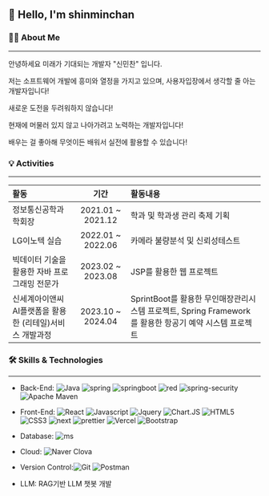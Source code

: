 ## 👋 Hello, I'm shinminchan

### 👨‍💻 About Me
- - -
안녕하세요 미래가 기대되는 개발자 "신민찬" 입니다.

저는 소프트웨어 개발에 흥미와 열정을 가지고 있으며, 사용자입장에서 생각할 줄 아는 개발자입니다!

새로운 도전을 두려워하지 않습니다!

현재에 머물러 있지 않고 나아가려고 노력하는 개발자입니다!

배우는 걸 좋아해 무엇이든 배워서 실전에 활용할 수 있습니다!


### 💡 Activities
- - -
|활동|기간|활동내용|
|:------|:-----------:|:----------|
|정보통신공학과 학회장|2021.01 ~ 2021.12|학과 및 학과생 관리 축제 기획|
|LG이노텍 실습|2022.01 ~ 2022.06|카메라 불량분석 및 신뢰성테스트|
|빅데이터 기술을 활용한 자바 프로그래밍 전문가|2023.02 ~ 2023.08|JSP를 활용한 웹 프로젝트|
|신세계아이앤씨 AI플랫폼을 활용한 (리테일)서비스 개발과정|2023.10 ~ 2024.04|SprintBoot를 활용한 무인매장관리시스템 프로젝트, Spring Framework를 활용한 항공기 예약 시스템 프로젝트|





### 🛠️ Skills & Technologies
- - -

* Back-End: 
![Java](https://img.shields.io/badge/java-%23ED8B00.svg?style=for-the-badge&logo=openjdk&logoColor=white)
![spring](https://img.shields.io/badge/spring-6DB33F?style=for-the-badge&logo=spring&logoColor=white)
![springboot](https://img.shields.io/badge/Spring-6DB33F?style=for-the-badge&logo=spring&logoColor=white)
![red](https://img.shields.io/badge/redis-%23DD0031.svg?&style=for-the-badge&logo=redis&logoColor=white)
![spring-security](https://img.shields.io/badge/Spring_Security-6DB33F?style=for-the-badge&logo=Spring-Security&logoColor=white)
![Apache Maven](https://img.shields.io/badge/Apache%20Maven-C71A36?style=for-the-badge&logo=Apache%20Maven&logoColor=white)

* Front-End: ![React](https://img.shields.io/badge/react-61DAFB?style=for-the-badge&logo=react&logoColor=black)
![Javascript](https://img.shields.io/badge/javascript-F7DF1E?style=for-the-badge&logo=javascript&logoColor=black)
![Jquery](https://img.shields.io/badge/jquery-0769AD?style=for-the-badge&logo=jquery&logoColor=white)
![Chart.JS](https://img.shields.io/badge/chart.js-FF6384?style=for-the-badge&logo=chartdotjs&logoColor=white)
![HTML5](https://img.shields.io/badge/HTML5-E34F26?style=for-the-badge&logo=html5&logoColor=white)
![CSS3](https://img.shields.io/badge/CSS3-1572B6?style=for-the-badge&logo=css3&logoColor=white)
![next](https://img.shields.io/badge/Next.js-000?logo=nextdotjs&logoColor=fff&style=for-the-badge)
![prettier](https://img.shields.io/badge/prettier-1A2C34?style=for-the-badge&logo=prettier&logoColor=F7BA3E)
![Vercel](https://img.shields.io/badge/vercel-%23000000.svg?style=for-the-badge&logo=vercel&logoColor=white)
![Bootstrap](https://img.shields.io/badge/bootstrap-7952B3?style=for-the-badge&logo=bootstrap&logoColor=white)

* Database: ![ms](https://img.shields.io/badge/MySQL-005C84?style=for-the-badge&logo=mysql&logoColor=white)

* Cloud: ![Naver Clova](https://img.shields.io/badge/NAVER_CLOVA-%46E3B7.svg?style=for-the-badge&logoColor=white)

* Version Control:![Git](https://img.shields.io/badge/git-F05032?style=for-the-badge&logo=git&logoColor=white)
![Postman](https://img.shields.io/badge/postman-FF6C37?style=for-the-badge&logo=postman&logoColor=white)

* LLM: RAG기반 LLM 챗봇 개발


